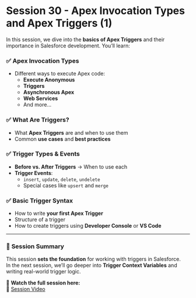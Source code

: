 # Session 30 - Apex Invocation Types and Apex Triggers (1)

In this session, we dive into the **basics of Apex Triggers** and their importance in Salesforce development. You’ll learn:

### ✅ **Apex Invocation Types**
- Different ways to execute Apex code:
  - **Execute Anonymous**
  - **Triggers**
  - **Asynchronous Apex**
  - **Web Services**
  - And more...

### ✅ **What Are Triggers?**
- What **Apex Triggers** are and when to use them
- Common **use cases** and **best practices**

### ✅ **Trigger Types & Events**
- **Before vs. After Triggers** → When to use each  
- **Trigger Events**:
  - `insert`, `update`, `delete`, `undelete`
  - Special cases like `upsert` and `merge`

### ✅ **Basic Trigger Syntax**
- How to write **your first Apex Trigger**
- Structure of a trigger
- How to create triggers using **Developer Console** or **VS Code**

---

### 📌 **Session Summary**
This session **sets the foundation** for working with triggers in Salesforce.  
In the next session, we’ll go deeper into **Trigger Context Variables** and writing real-world trigger logic.

🎥 **Watch the full session here:**  
🔗 [Session Video](https://youtu.be/Sce6V6vPZrA)
